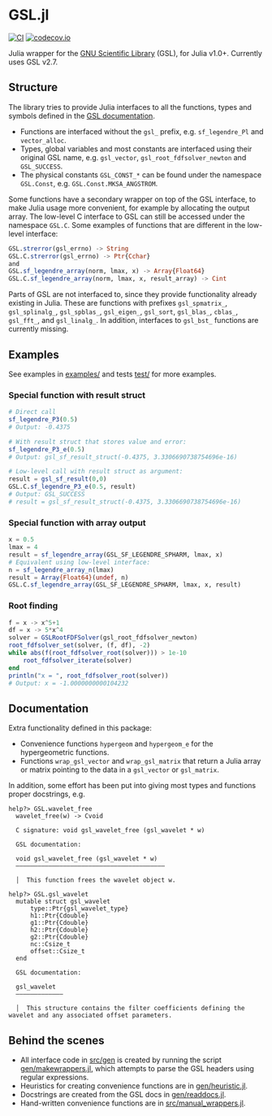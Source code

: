 GSL.jl
======

[![CI](https://github.com/JuliaMath/GSL.jl/workflows/CI/badge.svg?branch=master)](https://github.com/JuliaMath/GSL.jl/actions?query=workflow%3ACI+branch%3Amaster)
[![codecov.io](http://codecov.io/github/JuliaMath/GSL.jl/coverage.svg?branch=master)](http://codecov.io/github/JuliaMath/GSL.jl?branch=master)

Julia wrapper for the [GNU Scientific
Library](https://www.gnu.org/software/gsl/doc/html/index.html) (GSL), for Julia v1.0+.
Currently uses GSL v2.7.

## Structure

The library tries to provide Julia interfaces to all the functions, types and symbols
defined in the [GSL
documentation](https://www.gnu.org/software/gsl/doc/html/index.html). 

- Functions are interfaced without the `gsl_` prefix, e.g. `sf_legendre_Pl` and `vector_alloc`.
- Types, global variables and most constants are interfaced using their original GSL name, e.g. `gsl_vector`, `gsl_root_fdfsolver_newton` and `GSL_SUCCESS`.
- The physical constants `GSL_CONST_*` can be found under the namespace `GSL.Const`, e.g. `GSL.Const.MKSA_ANGSTROM`.


Some functions have a secondary wrapper on top of the GSL interface, to make Julia usage more convenient, for example by allocating the output array. The low-level C interface to GSL can still be accessed under the namespace `GSL.C`. Some examples of functions that are different in the low-level interface:
```julia
GSL.strerror(gsl_errno) -> String
GSL.C.strerror(gsl_errno) -> Ptr{Cchar}
and
GSL.sf_legendre_array(norm, lmax, x) -> Array{Float64}
GSL.C.sf_legendre_array(norm, lmax, x, result_array) -> Cint
```

Parts of GSL are not interfaced to, since they provide functionality already existing in
Julia. These are functions with prefixes `gsl_spmatrix_`, `gsl_splinalg_`, `gsl_spblas_`,
`gsl_eigen_`, `gsl_sort`, `gsl_blas_`,
`cblas_`, `gsl_fft_`, and `gsl_linalg_`.
In addition, interfaces to `gsl_bst_` functions are currently missing.

## Examples

See examples in [examples/](examples/) and tests [test/](test/) for more examples.

### Special function with result struct
```julia
# Direct call
sf_legendre_P3(0.5)
# Output: -0.4375

# With result struct that stores value and error:
sf_legendre_P3_e(0.5)
# Output: gsl_sf_result_struct(-0.4375, 3.3306690738754696e-16)

# Low-level call with result struct as argument:
result = gsl_sf_result(0,0)
GSL.C.sf_legendre_P3_e(0.5, result)
# Output: GSL_SUCCESS
# result = gsl_sf_result_struct(-0.4375, 3.3306690738754696e-16)
```

### Special function with array output
```julia
x = 0.5
lmax = 4
result = sf_legendre_array(GSL_SF_LEGENDRE_SPHARM, lmax, x)
# Equivalent using low-level interface:
n = sf_legendre_array_n(lmax)
result = Array{Float64}(undef, n)
GSL.C.sf_legendre_array(GSL_SF_LEGENDRE_SPHARM, lmax, x, result)

```

### Root finding
```julia
f = x -> x^5+1
df = x -> 5*x^4
solver = GSLRootFDFSolver(gsl_root_fdfsolver_newton)
root_fdfsolver_set(solver, (f, df), -2)
while abs(f(root_fdfsolver_root(solver))) > 1e-10
    root_fdfsolver_iterate(solver)
end
println("x = ", root_fdfsolver_root(solver))
# Output: x = -1.0000000000104232
```

## Documentation

Extra functionality defined in this package:

* Convenience functions `hypergeom` and `hypergeom_e` for the hypergeometric functions.
* Functions `wrap_gsl_vector` and `wrap_gsl_matrix` that return a Julia array or matrix pointing to the data in a `gsl_vector` or `gsl_matrix`.

In addition, some effort has been put into giving most types and functions proper docstrings, e.g.

```
help?> GSL.wavelet_free
  wavelet_free(w) -> Cvoid

  C signature: void gsl_wavelet_free (gsl_wavelet * w)

  GSL documentation:

  void gsl_wavelet_free (gsl_wavelet * w)
  –––––––––––––––––––––––––––––––––––––––––

  │  This function frees the wavelet object w.
```
```
help?> GSL.gsl_wavelet
  mutable struct gsl_wavelet
      type::Ptr{gsl_wavelet_type}
      h1::Ptr{Cdouble}
      g1::Ptr{Cdouble}
      h2::Ptr{Cdouble}
      g2::Ptr{Cdouble}
      nc::Csize_t
      offset::Csize_t
  end

  GSL documentation:

  gsl_wavelet
  –––––––––––––

  │  This structure contains the filter coefficients defining the wavelet and any associated offset parameters.
```


## Behind the scenes

* All interface code in [src/gen](src/gen) is created by running the script
  [gen/makewrappers.jl](gen/makewrappers.jl), which attempts to parse the GSL headers
  using regular expressions.
* Heuristics for creating convenience functions are in
  [gen/heuristic.jl](gen/heuristic.jl).
* Docstrings are created from the GSL docs in [gen/readdocs.jl](gen/readdocs.jl).
* Hand-written convenience functions are in [src/manual_wrappers.jl](src/manual_wrappers.jl).


